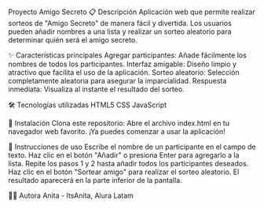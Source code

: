 Proyecto Amigo Secreto
📋 Descripción
Aplicación web que permite realizar sorteos de "Amigo Secreto" de manera fácil y divertida. Los usuarios pueden añadir nombres a una lista y realizar un sorteo aleatorio para determinar quién será el amigo secreto.

✨ Características principales
Agregar participantes: Añade fácilmente los nombres de todos los participantes.
Interfaz amigable: Diseño limpio y atractivo que facilita el uso de la aplicación.
Sorteo aleatorio: Selección completamente aleatoria para asegurar la imparcialidad.
Respuesta inmediata: Visualiza al instante el resultado del sorteo.


🛠️ Tecnologías utilizadas
HTML5
CSS
JavaScript


🚀 Instalación
Clona este repositorio:
Abre el archivo index.html en tu navegador web favorito.
¡Ya puedes comenzar a usar la aplicación!


📝 Instrucciones de uso
Escribe el nombre de un participante en el campo de texto.
Haz clic en el botón "Añadir" o presiona Enter para agregarlo a la lista.
Repite los pasos 1 y 2 hasta añadir todos los participantes deseados.
Haz clic en el botón "Sortear amigo" para realizar el sorteo aleatorio.
El resultado aparecerá en la parte inferior de la pantalla.



👩‍💻 Autora
Anita - ItsAnita, Alura Latam
